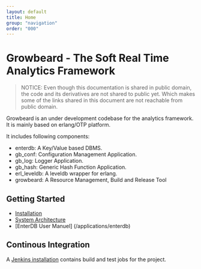 ```yaml
---
layout: default
title: Home
group: "navigation"
order: "000"
---
```

# Growbeard - The Soft Real Time Analytics Framework

> NOTICE: Even though this documentation is shared in public domain, the code and its derivatives are not shared to public yet. Which makes some of the links shared in this document are not reachable from public domain.

Growbeard is an under development codebase for the analytics framework.
It is mainly based on erlang/OTP platform.

It includes following components:

- enterdb: A Key/Value based DBMS.
- gb_conf: Configuration Management Application.
- gb_log: Logger Application.
- gb_hash: Generic Hash Function Application.
- erl_leveldb: A leveldb wrapper for erlang.
- growbeard: A Resource Management, Build and Release Tool

## Getting Started
- [Installation](/installation/)
- [System Architecture](/system_architecture)
- [EnterDB User Manuel] (/applications/enterdb)

## Continous Integration
A [Jenkins installation](http://sitting:8000/) contains build and test jobs for the project. 



